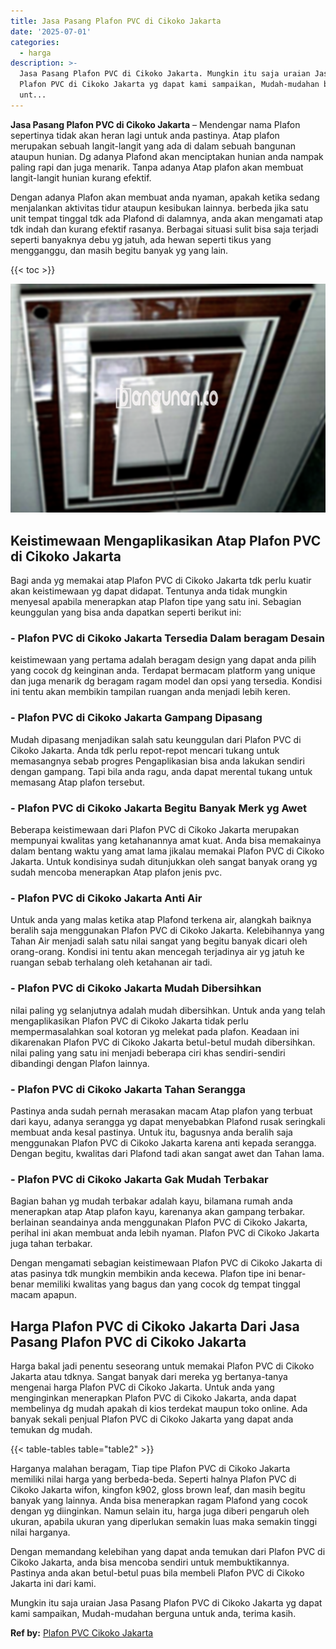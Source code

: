 ```yaml
---
title: Jasa Pasang Plafon PVC di Cikoko Jakarta
date: '2025-07-01'
categories:
  - harga
description: >-
  Jasa Pasang Plafon PVC di Cikoko Jakarta. Mungkin itu saja uraian Jasa Pasang
  Plafon PVC di Cikoko Jakarta yg dapat kami sampaikan, Mudah-mudahan berguna
  unt...
---
```


**Jasa Pasang Plafon PVC di Cikoko Jakarta** – Mendengar nama Plafon sepertinya tidak akan heran lagi untuk anda pastinya. Atap plafon merupakan sebuah langit-langit yang ada di dalam sebuah bangunan ataupun hunian. Dg adanya Plafond akan menciptakan hunian anda nampak paling rapi dan juga menarik. Tanpa adanya Atap plafon akan membuat langit-langit hunian kurang efektif.

Dengan adanya Plafon akan membuat anda nyaman, apakah ketika sedang menjalankan aktivitas tidur ataupun kesibukan lainnya. berbeda jika satu unit tempat tinggal tdk ada Plafond di dalamnya, anda akan mengamati atap tdk indah dan kurang efektif rasanya. Berbagai situasi sulit bisa saja terjadi seperti banyaknya debu yg jatuh, ada hewan seperti tikus yang mengganggu, dan masih begitu banyak yg yang lain.

{{< toc >}}

![Jasa Pasang Plafon PVC di Cikoko Jakarta](/images/flafond-pvc-murah10.png)

## Keistimewaan Mengaplikasikan Atap Plafon PVC di Cikoko Jakarta

Bagi anda yg memakai atap Plafon PVC di Cikoko Jakarta tdk perlu kuatir akan keistimewaan yg dapat didapat. Tentunya anda tidak mungkin menyesal apabila menerapkan atap Plafon tipe yang satu ini. Sebagian keunggulan yang bisa anda dapatkan seperti berikut ini:

### \- Plafon PVC di Cikoko Jakarta Tersedia Dalam beragam Desain

keistimewaan yang pertama adalah beragam design yang dapat anda pilih yang cocok dg keinginan anda. Terdapat bermacam platform yang unique dan juga menarik dg beragam ragam model dan opsi yang tersedia. Kondisi ini tentu akan membikin tampilan ruangan anda menjadi lebih keren.

### \- Plafon PVC di Cikoko Jakarta Gampang Dipasang

Mudah dipasang menjadikan salah satu keunggulan dari Plafon PVC di Cikoko Jakarta. Anda tdk perlu repot-repot mencari tukang untuk memasangnya sebab progres Pengaplikasian bisa anda lakukan sendiri dengan gampang. Tapi bila anda ragu, anda dapat merental tukang untuk memasang Atap plafon tersebut.

### \- Plafon PVC di Cikoko Jakarta Begitu Banyak Merk yg Awet

Beberapa keistimewaan dari Plafon PVC di Cikoko Jakarta merupakan mempunyai kwalitas yang ketahanannya amat kuat. Anda bisa memakainya dalam bentang waktu yang amat lama jikalau memakai Plafon PVC di Cikoko Jakarta. Untuk kondisinya sudah ditunjukkan oleh sangat banyak orang yg sudah mencoba menerapkan Atap plafon jenis pvc.

### \- Plafon PVC di Cikoko Jakarta Anti Air

Untuk anda yang malas ketika atap Plafond terkena air, alangkah baiknya beralih saja menggunakan Plafon PVC di Cikoko Jakarta. Kelebihannya yang Tahan Air menjadi salah satu nilai sangat yang begitu banyak dicari oleh orang-orang. Kondisi ini tentu akan mencegah terjadinya air yg jatuh ke ruangan sebab terhalang oleh ketahanan air tadi.

### \- Plafon PVC di Cikoko Jakarta Mudah Dibersihkan

nilai paling yg selanjutnya adalah mudah dibersihkan. Untuk anda yang telah mengaplikasikan Plafon PVC di Cikoko Jakarta tidak perlu mempermasalahkan soal kotoran yg melekat pada plafon. Keadaan ini dikarenakan Plafon PVC di Cikoko Jakarta betul-betul mudah dibersihkan. nilai paling yang satu ini menjadi beberapa ciri khas sendiri-sendiri dibandingi dengan Plafon lainnya.

### \- Plafon PVC di Cikoko Jakarta Tahan Serangga

Pastinya anda sudah pernah merasakan macam Atap plafon yang terbuat dari kayu, adanya serangga yg dapat menyebabkan Plafond rusak seringkali membuat anda kesal pastinya. Untuk itu, bagusnya anda beralih saja menggunakan Plafon PVC di Cikoko Jakarta karena anti kepada serangga. Dengan begitu, kwalitas dari Plafond tadi akan sangat awet dan Tahan lama.

### \- Plafon PVC di Cikoko Jakarta Gak Mudah Terbakar

Bagian bahan yg mudah terbakar adalah kayu, bilamana rumah anda menerapkan atap Atap plafon kayu, karenanya akan gampang terbakar. berlainan seandainya anda menggunakan Plafon PVC di Cikoko Jakarta, perihal ini akan membuat anda lebih nyaman. Plafon PVC di Cikoko Jakarta juga tahan terbakar.

Dengan mengamati sebagian keistimewaan Plafon PVC di Cikoko Jakarta di atas pasinya tdk mungkin membikin anda kecewa. Plafon tipe ini benar-benar memiliki kwalitas yang bagus dan yang cocok dg tempat tinggal macam apapun.

## Harga Plafon PVC di Cikoko Jakarta Dari Jasa Pasang Plafon PVC di Cikoko Jakarta

Harga bakal jadi penentu seseorang untuk memakai Plafon PVC di Cikoko Jakarta atau tdknya. Sangat banyak dari mereka yg bertanya-tanya mengenai harga Plafon PVC di Cikoko Jakarta. Untuk anda yang menginginkan menerapkan Plafon PVC di Cikoko Jakarta, anda dapat membelinya dg mudah apakah di kios terdekat maupun toko online. Ada banyak sekali penjual Plafon PVC di Cikoko Jakarta yang dapat anda temukan dg mudah.

{{< table-tables table="table2" >}}

Harganya malahan beragam, Tiap tipe Plafon PVC di Cikoko Jakarta memiliki nilai harga yang berbeda-beda. Seperti halnya Plafon PVC di Cikoko Jakarta wifon, kingfon k902, gloss brown leaf, dan masih begitu banyak yang lainnya. Anda bisa menerapkan ragam Plafond yang cocok dengan yg diinginkan. Namun selain itu, harga juga diberi pengaruh oleh ukuran, apabila ukuran yang diperlukan semakin luas maka semakin tinggi nilai harganya.

Dengan memandang kelebihan yang dapat anda temukan dari Plafon PVC di Cikoko Jakarta, anda bisa mencoba sendiri untuk membuktikannya. Pastinya anda akan betul-betul puas bila membeli Plafon PVC di Cikoko Jakarta ini dari kami.

Mungkin itu saja uraian Jasa Pasang Plafon PVC di Cikoko Jakarta yg dapat kami sampaikan, Mudah-mudahan berguna untuk anda, terima kasih.

**Ref by:** [Plafon PVC Cikoko Jakarta](https://id.wikipedia.org/wiki/Plafon)
